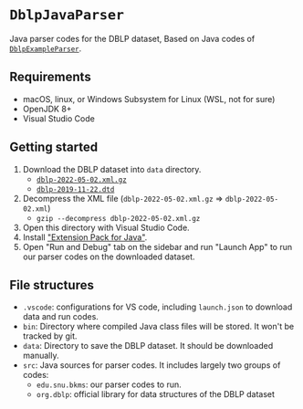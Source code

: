 # `DblpJavaParser`

Java parser codes for the DBLP dataset, Based on Java codes of [`DblpExampleParser`][dblp-example-parser].

[dblp-example-parser]: https://dblp.org/faq/1474681.html

## Requirements

- macOS, linux, or Windows Subsystem for Linux (WSL, not for sure)
- OpenJDK 8+
- Visual Studio Code

## Getting started

1. Download the DBLP dataset into `data` directory.
   - [`dblp-2022-05-02.xml.gz`](https://dblp.org/xml/release/dblp-2022-05-02.xml.gz)
   - [`dblp-2019-11-22.dtd`](https://dblp.org/xml/release/dblp-2019-11-22.dtd)
2. Decompress the XML file (`dblp-2022-05-02.xml.gz` => `dblp-2022-05-02.xml`)
   - `gzip --decompress dblp-2022-05-02.xml.gz`
3. Open this directory with Visual Studio Code.
4. Install ["Extension Pack for Java"][java-extension].
5. Open "Run and Debug" tab on the sidebar and run "Launch App" to run our parser codes on the downloaded dataset.

[java-extension]: https://marketplace.visualstudio.com/items?itemName=vscjava.vscode-java-pack

## File structures

- `.vscode`: configurations for VS code, including `launch.json` to download
  data and run codes.
- `bin`: Directory where compiled Java class files will be stored. It won't
  be tracked by git.
- `data`: Directory to save the DBLP dataset. It should be downloaded manually.
- `src`: Java sources for parser codes. It includes largely two groups of codes:
  - `edu.snu.bkms`: our parser codes to run.
  - `org.dblp`: official library for data structures of the DBLP dataset

